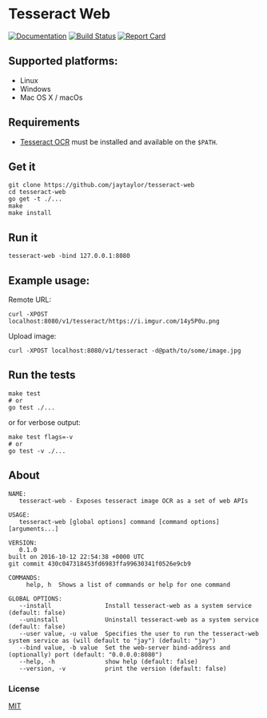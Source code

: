 # Tesseract Web

[![Documentation](https://godoc.org/github.com/jaytaylor/tesseract-web?status.svg)](https://godoc.org/github.com/jaytaylor/tesseract-web)
[![Build Status](https://travis-ci.org/jaytaylor/tesseract-web.svg?branch=master)](https://travis-ci.org/jaytaylor/tesseract-web)
[![Report Card](https://goreportcard.com/badge/github.com/jaytaylor/tesseract-web)](https://goreportcard.com/report/github.com/jaytaylor/tesseract-web)

## Supported platforms:

* Linux
* Windows
* Mac OS X / macOs

## Requirements

* [Tesseract OCR](https://github.com/tesseract-ocr/tesseract) must be installed and available on the `$PATH`.

## Get it

    git clone https://github.com/jaytaylor/tesseract-web
    cd tesseract-web
    go get -t ./...
    make
    make install

## Run it

    tesseract-web -bind 127.0.0.1:8080

## Example usage:

Remote URL:

    curl -XPOST localhost:8080/v1/tesseract/https://i.imgur.com/14y5P0u.png

Upload image:

    curl -XPOST localhost:8080/v1/tesseract -d@path/to/some/image.jpg

## Run the tests

    make test
    # or
    go test ./...

or for verbose output:

    make test flags=-v
    # or
    go test -v ./...

## About
```(shell)
NAME:
   tesseract-web - Exposes tesseract image OCR as a set of web APIs

USAGE:
   tesseract-web [global options] command [command options] [arguments...]

VERSION:
   0.1.0
built on 2016-10-12 22:54:38 +0000 UTC
git commit 430c047318453fd6983ffa99630341f0526e9cb9

COMMANDS:
     help, h  Shows a list of commands or help for one command

GLOBAL OPTIONS:
   --install               Install tesseract-web as a system service (default: false)
   --uninstall             Uninstall tesseract-web as a system service (default: false)
   --user value, -u value  Specifies the user to run the tesseract-web system service as (will default to "jay") (default: "jay")
   --bind value, -b value  Set the web-server bind-address and (optionally) port (default: "0.0.0.0:8080")
   --help, -h              show help (default: false)
   --version, -v           print the version (default: false)
```

### License

[MIT](LICENSE)

